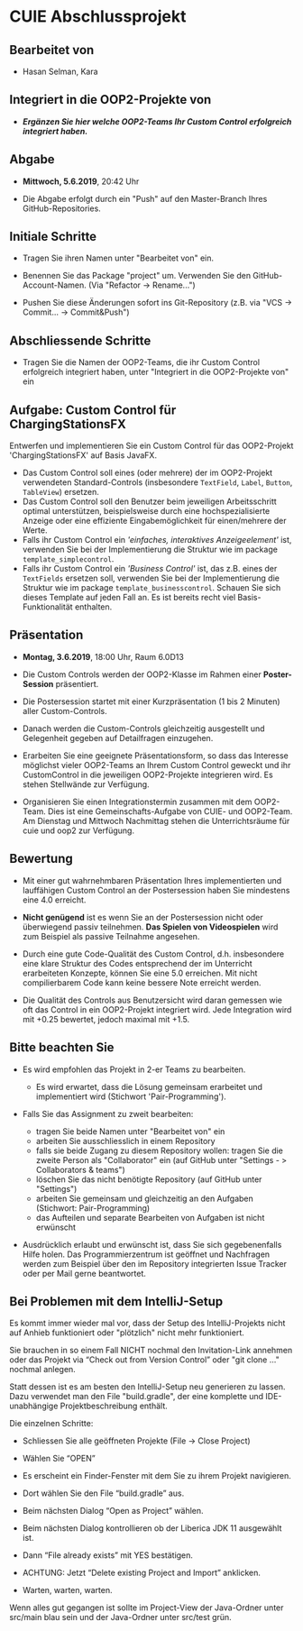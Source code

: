# CUIE Abschlussprojekt


## Bearbeitet von
 - Hasan Selman, Kara
 
## Integriert in die OOP2-Projekte von
- _**Ergänzen Sie hier welche OOP2-Teams Ihr Custom Control erfolgreich integriert haben.**_


## Abgabe
- **Mittwoch, 5.6.2019**, 20:42 Uhr

- Die Abgabe erfolgt durch ein "Push" auf den Master-Branch Ihres GitHub-Repositories.


## Initiale Schritte
 - Tragen Sie ihren Namen unter "Bearbeitet von" ein.
 
 - Benennen Sie das Package "project" um. Verwenden Sie den GitHub-Account-Namen. (Via "Refactor -> Rename...")
 
 - Pushen Sie diese Änderungen sofort ins Git-Repository (z.B. via "VCS -> Commit... -> Commit&Push")
 
## Abschliessende Schritte
 - Tragen Sie die Namen der OOP2-Teams, die ihr Custom Control erfolgreich integriert haben, unter "Integriert in die OOP2-Projekte von" ein
 
 
## Aufgabe: Custom Control für ChargingStationsFX 

Entwerfen und implementieren Sie ein Custom Control für das OOP2-Projekt 'ChargingStationsFX' auf Basis JavaFX.
 - Das Custom Control soll eines (oder mehrere) der im OOP2-Projekt verwendeten Standard-Controls 
 (insbesondere `TextField`, `Label`, `Button`, `TableView`) ersetzen.
 - Das Custom Control soll den Benutzer beim jeweiligen Arbeitsschritt optimal unterstützen, beispielsweise durch eine hochspezialisierte Anzeige oder eine 
effiziente Eingabemöglichkeit für einen/mehrere der Werte.
 - Falls ihr Custom Control ein _'einfaches, interaktives Anzeigeelement'_ ist, verwenden Sie bei der Implementierung die Struktur 
 wie im package `template_simplecontrol`.
 - Falls ihr Custom Control ein _'Business Control'_ ist, das z.B. eines der `TextFields` ersetzen soll, 
 verwenden Sie bei der Implementierung die Struktur wie im package `template_businesscontrol`. Schauen Sie sich dieses 
 Template auf jeden Fall an. Es ist bereits recht viel Basis-Funktionalität enthalten.


## Präsentation
- **Montag, 3.6.2019**, 18:00 Uhr, Raum 6.0D13

- Die Custom Controls werden der OOP2-Klasse im Rahmen einer **Poster-Session** präsentiert.
- Die Postersession startet mit einer Kurzpräsentation (1 bis 2 Minuten) aller Custom-Controls.
- Danach werden die Custom-Controls gleichzeitig ausgestellt und Gelegenheit gegeben auf Detailfragen einzugehen.

- Erarbeiten Sie eine geeignete Präsentationsform, so dass das Interesse möglichst vieler OOP2-Teams 
an Ihrem Custom Control geweckt und ihr CustomControl in die jeweiligen OOP2-Projekte integrieren wird. 
Es stehen Stellwände zur Verfügung.

- Organisieren Sie einen Integrationstermin zusammen mit dem OOP2-Team. Dies ist eine Gemeinschafts-Aufgabe von CUIE- und OOP2-Team.
Am Dienstag und Mittwoch Nachmittag stehen die Unterrichtsräume für cuie und oop2 zur Verfügung.


## Bewertung
- Mit einer gut wahrnehmbaren Präsentation Ihres implementierten und lauffähigen Custom Control an der Postersession haben Sie mindestens 
  eine 4.0 erreicht.
  
- **Nicht genügend** ist es wenn Sie an der Postersession nicht oder überwiegend passiv teilnehmen. 
**Das Spielen von Videospielen** wird zum Beispiel als passive Teilnahme angesehen.

- Durch eine gute Code-Qualität des Custom Control, d.h. insbesondere eine klare Struktur des Codes entsprechend der
 im Unterricht erarbeiteten Konzepte, können Sie eine 5.0 erreichen. Mit nicht compilierbarem Code kann keine bessere Note erreicht werden.
 
- Die Qualität des Controls aus Benutzersicht wird daran gemessen wie oft das Control in ein OOP2-Projekt integriert 
 wird. Jede Integration wird mit +0.25 bewertet, jedoch maximal mit +1.5.
 

## Bitte beachten Sie
 - Es wird empfohlen das Projekt in 2-er Teams zu bearbeiten. 
   - Es wird erwartet, dass die Lösung gemeinsam erarbeitet und implementiert wird (Stichwort 'Pair-Programming').
 
 - Falls Sie das Assignment zu zweit bearbeiten:
   - tragen Sie beide Namen unter "Bearbeitet von" ein
   - arbeiten Sie ausschliesslich in einem Repository
   - falls sie beide Zugang zu diesem Repository wollen: tragen Sie die zweite Person als "Collaborator" ein (auf GitHub unter "Settings - > Collaborators & teams")
   - löschen Sie das nicht benötigte Repository (auf GitHub unter "Settings")
   - arbeiten Sie gemeinsam und gleichzeitig an den Aufgaben (Stichwort: Pair-Programming)
   - das Aufteilen und separate Bearbeiten von Aufgaben ist nicht erwünscht
 
 - Ausdrücklich erlaubt und erwünscht ist, dass Sie sich gegebenenfalls Hilfe holen.
 Das Programmierzentrum ist geöffnet und Nachfragen werden zum Beispiel über den im Repository integrierten 
 Issue Tracker oder per Mail gerne beantwortet. 


## Bei Problemen mit dem IntelliJ-Setup
 Es kommt immer wieder mal vor, dass der Setup des IntelliJ-Projekts nicht auf Anhieb funktioniert oder "plötzlich"
 nicht mehr funktioniert.
 
 Sie brauchen in so einem Fall NICHT nochmal den Invitation-Link annehmen oder das Projekt via “Check out from Version Control” oder "git clone ..." nochmal anlegen.
 
 Statt dessen ist es am besten den IntelliJ-Setup neu generieren zu lassen. Dazu verwendet man den File "build.gradle", der eine 
 komplette und IDE-unabhängige Projektbeschreibung enthält.
 
 Die einzelnen Schritte:
 
 - Schliessen Sie alle geöffneten Projekte (File -> Close Project)
 
 - Wählen Sie “OPEN” 
 
 - Es erscheint ein Finder-Fenster mit dem Sie zu ihrem Projekt navigieren.
 
 - Dort wählen Sie den File “build.gradle” aus.
 
 - Beim nächsten Dialog “Open as Project” wählen.
 
 - Beim nächsten Dialog kontrollieren ob der Liberica JDK 11 ausgewählt ist.
 
 - Dann “File already exists” mit YES bestätigen.
 
 - ACHTUNG: Jetzt “Delete existing Project and Import” anklicken.
 
 - Warten, warten, warten.
 
 Wenn alles gut gegangen ist sollte im Project-View der Java-Ordner unter src/main blau sein und der Java-Ordner unter src/test grün.
